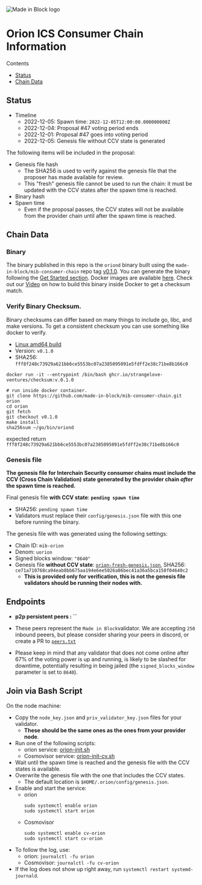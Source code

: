 ![Made in Block logo](https://www.mib.tech/images/mib-logo-name.png)
# Orion ICS Consumer Chain Information

Contents

* [Status](#status)
* [Chain Data](#chain-data)

## Status

* Timeline
  * 2022-12-05: Spawn time: `2022-12-05T12:00:00.000000000Z`
  * 2022-12-04: Proposal #47 voting period ends
  * 2022-12-01: Proposal #47 goes into voting period
  * 2022-12-05: Genesis file without CCV state is generated

The following items will be included in the proposal:
* Genesis file hash
  * The SHA256 is used to verify against the genesis file that the proposer has made available for review.
  * This "fresh" genesis file cannot be used to run the chain: it must be updated with the CCV states after the spawn time is reached.
* Binary hash
* Spawn time
  * Even if the proposal passes, the CCV states will not be available from the provider chain until after the spawn time is reached.

## Chain Data

### Binary

The binary published in this repo is the `oriond` binary built using the `made-in-block/mib-consumer-chain` repo tag [v0.1.0](https://github.com/made-in-block/mib-consumer-chain/releases/tag/v0.1.0). You can generate the binary following the [Get Started section](https://github.com/made-in-block/mib-consumer-chain/tree/v0.1.0#get-started). Docker images are available [here](https://github.com/orionlove-ventures/heighliner/pkgs/container/heighliner%2Forion). Check out our [Video](https://youtu.be/npoIZacWxRw?t=1079) on how to build this binary inside Docker to get a checksum match.

### Verify Binary Checksum.
Binary checksums can differ based on many things to include go, libc, and make versions. To get a consistent checksum you can use something like docker to verify.

  * [Linux amd64 build](oriond)
  * Version: `v0.1.0`
  * SHA256: `fff8f248c73929a621bb6ce5553bc07a2385095091e5fdff2e38c71be8b166c0`

  ```
  docker run -it --entrypoint /bin/bash ghcr.io/strangelove-ventures/checksum:v.0.1.0
  ```
  ```
  # run inside docker container.
  git clone https://github.com/made-in-block/mib-consumer-chain.git orion
  cd orion
  git fetch
  git checkout v0.1.0
  make install
  sha256sum ~/go/bin/oriond
  ```
  expected return `fff8f248c73929a621bb6ce5553bc07a2385095091e5fdff2e38c71be8b166c0`

### Genesis file

**The genesis file for Interchain Security consumer chains must include the CCV (Cross Chain Validation) state generated by the provider chain _after_ the spawn time is reached.**

Final genesis file **with CCV state**: **`pending spawn time`**
- SHA256: `pending spawn time`
- Validators must replace their `config/genesis.json` file with this one before running the binary.

The genesis file with was generated using the following settings:

* Chain ID: `mib-orion`
* Denom: `uorion`
* Signed blocks window: `"8640"`
* Genesis file **without CCV state**: [`orion-fresh-genesis.json`](orion-fresh-genesis.json), SHA256: `ce71a710768ca94eab8bb675aa194e6ee5026a86bec41a36a5bca158f04640c2`
  * **This is provided only for verification, this is not the genesis file validators should be running their nodes with.**

## Endpoints

* **p2p persistent peers : ``**
* These peers represent the `Made in Block`validator. We are accepting `250` inbound peeers, but please consider sharing your peers in discord, or create a PR to [`peers.txt`](peers.txt)

* Please keep in mind that any validator that does not come online after 67% of the voting power is up and running, is likely to be slashed for downtime, potentially resulting in being jailed (the `signed_blocks_window` parameter is set to `8640`).

## Join via Bash Script

On the node machine:
- Copy the `node_key.json` and `priv_validator_key.json` files for your validator.
  - **These should be the same ones as the ones from your provider node**.
- Run one of the following scripts:
  - orion service: [orion-init.sh](orion-init.sh)
  - Cosmovisor service: [orion-init-cv.sh](orion-init-cv.sh)
- Wait until the spawn time is reached and the genesis file with the CCV states is available.
- Overwrite the genesis file with the one that includes the CCV states.
  - The default location is `$HOME/.orion/config/genesis.json`.
- Enable and start the service:
  - orion
    ```
    sudo systemctl enable orion
    sudo systemctl start orion
    ```
  - Cosmovisor
    ```
    sudo systemctl enable cv-orion
    sudo systemctl start cv-orion
    ```
- To follow the log, use:
  - orion: `journalctl -fu orion`
  - Cosmovisor: `journalctl -fu cv-orion`
- If the log does not show up right away, run `systemctl restart systemd-journald`.
